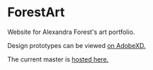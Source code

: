# ForestArt
Website for Alexandra Forest's art portfolio.

Design prototypes can be viewed [on AdobeXD.](https://xd.adobe.com/view/6fe86a30-e429-4842-5120-df5eec9fedee-19d9/)

The current master is [hosted here.](http://13.57.225.177)
